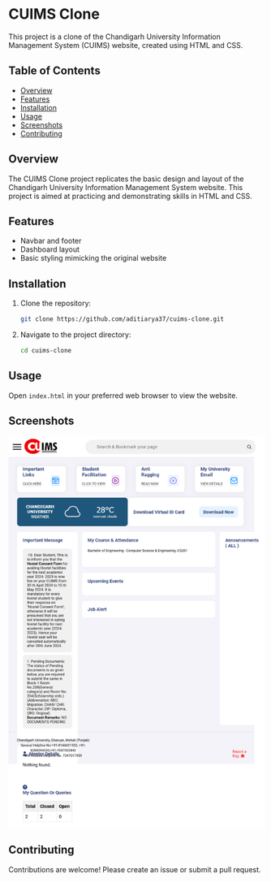 # CUIMS Clone

This project is a clone of the Chandigarh University Information Management System (CUIMS) website, created using HTML and CSS.

## Table of Contents
- [Overview](#overview)
- [Features](#features)
- [Installation](#installation)
- [Usage](#usage)
- [Screenshots](#screenshots)
- [Contributing](#contributing)

## Overview
The CUIMS Clone project replicates the basic design and layout of the Chandigarh University Information Management System website. This project is aimed at practicing and demonstrating skills in HTML and CSS.

## Features
- Navbar and footer
- Dashboard layout
- Basic styling mimicking the original website

## Installation
1. Clone the repository:
    ```sh
    git clone https://github.com/aditiarya37/cuims-clone.git
    ```
2. Navigate to the project directory:
    ```sh
    cd cuims-clone
    ```

## Usage
Open `index.html` in your preferred web browser to view the website.

## Screenshots
![Dashboard](Images/cuims-screenshot.png)

## Contributing
Contributions are welcome! Please create an issue or submit a pull request.

